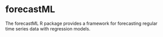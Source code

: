 # forecastML

The forecastML R package provides a framework for forecasting regular time series data with regression models.
